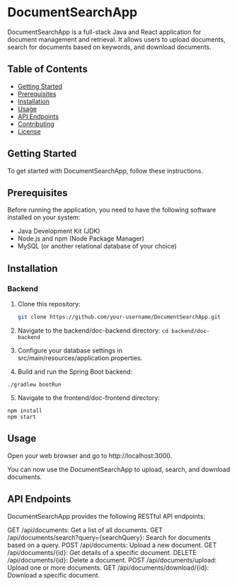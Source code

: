 # DocumentSearchApp

DocumentSearchApp is a full-stack Java and React application for document management and retrieval. It allows users to upload documents, search for documents based on keywords, and download documents.

## Table of Contents

- [Getting Started](#getting-started)
- [Prerequisites](#prerequisites)
- [Installation](#installation)
- [Usage](#usage)
- [API Endpoints](#api-endpoints)
- [Contributing](#contributing)
- [License](#license)

## Getting Started

To get started with DocumentSearchApp, follow these instructions.

## Prerequisites

Before running the application, you need to have the following software installed on your system:

- Java Development Kit (JDK)
- Node.js and npm (Node Package Manager)
- MySQL (or another relational database of your choice)

## Installation

### Backend

1. Clone this repository:

   ```bash
   git clone https://github.com/your-username/DocumentSearchApp.git
   ```

2. Navigate to the backend/doc-backend directory:
```cd backend/doc-backend```

3. Configure your database settings in src/main/resources/application.properties.

4. Build and run the Spring Boot backend:
  ```
  ./gradlew bootRun
  ```

5. Navigate to the frontend/doc-frontend directory:
```
npm install
npm start
```
## Usage
Open your web browser and go to http://localhost:3000.

You can now use the DocumentSearchApp to upload, search, and download documents.

## API Endpoints
DocumentSearchApp provides the following RESTful API endpoints:

GET /api/documents: Get a list of all documents.
GET /api/documents/search?query={searchQuery}: Search for documents based on a query.
POST /api/documents: Upload a new document.
GET /api/documents/{id}: Get details of a specific document.
DELETE /api/documents/{id}: Delete a document.
POST /api/documents/upload: Upload one or more documents.
GET /api/documents/download/{id}: Download a specific document.
